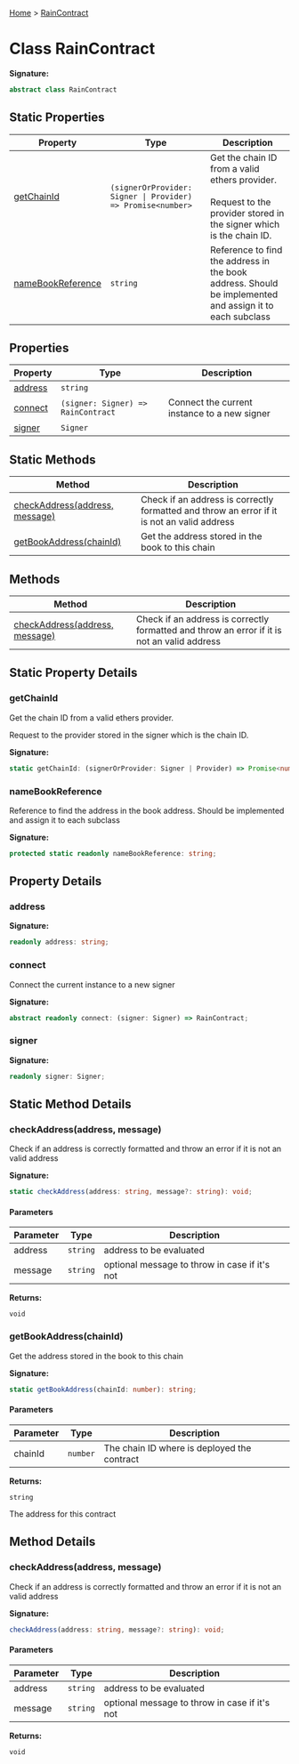 [Home](../index.md) &gt; [RainContract](./raincontract.md)

# Class RainContract


<b>Signature:</b>

```typescript
abstract class RainContract 
```

## Static Properties

|  Property | Type | Description |
|  --- | --- | --- |
|  [getChainId](./raincontract.md#getChainId-property-static) | `(signerOrProvider: Signer \| Provider) => Promise<number>` | Get the chain ID from a valid ethers provider.<br><br>Request to the provider stored in the signer which is the chain ID. |
|  [nameBookReference](./raincontract.md#nameBookReference-property-static) | `string` | Reference to find the address in the book address. Should be implemented and assign it to each subclass |

## Properties

|  Property | Type | Description |
|  --- | --- | --- |
|  [address](./raincontract.md#address-property) | `string` |  |
|  [connect](./raincontract.md#connect-property) | `(signer: Signer) => RainContract` | Connect the current instance to a new signer |
|  [signer](./raincontract.md#signer-property) | `Signer` |  |

## Static Methods

|  Method | Description |
|  --- | --- |
|  [checkAddress(address, message)](./raincontract.md#checkAddress-method-static-1) | Check if an address is correctly formatted and throw an error if it is not an valid address |
|  [getBookAddress(chainId)](./raincontract.md#getBookAddress-method-static-1) | Get the address stored in the book to this chain |

## Methods

|  Method | Description |
|  --- | --- |
|  [checkAddress(address, message)](./raincontract.md#checkAddress-method-1) | Check if an address is correctly formatted and throw an error if it is not an valid address |

## Static Property Details

<a id="getChainId-property-static"></a>

### getChainId

Get the chain ID from a valid ethers provider.

Request to the provider stored in the signer which is the chain ID.

<b>Signature:</b>

```typescript
static getChainId: (signerOrProvider: Signer | Provider) => Promise<number>;
```

<a id="nameBookReference-property-static"></a>

### nameBookReference

Reference to find the address in the book address. Should be implemented and assign it to each subclass

<b>Signature:</b>

```typescript
protected static readonly nameBookReference: string;
```

## Property Details

<a id="address-property"></a>

### address

<b>Signature:</b>

```typescript
readonly address: string;
```

<a id="connect-property"></a>

### connect

Connect the current instance to a new signer

<b>Signature:</b>

```typescript
abstract readonly connect: (signer: Signer) => RainContract;
```

<a id="signer-property"></a>

### signer

<b>Signature:</b>

```typescript
readonly signer: Signer;
```

## Static Method Details

<a id="checkAddress-method-static-1"></a>

### checkAddress(address, message)

Check if an address is correctly formatted and throw an error if it is not an valid address

<b>Signature:</b>

```typescript
static checkAddress(address: string, message?: string): void;
```

#### Parameters

|  Parameter | Type | Description |
|  --- | --- | --- |
|  address | `string` | address to be evaluated |
|  message | `string` | optional message to throw in case if it's not |

<b>Returns:</b>

`void`

<a id="getBookAddress-method-static-1"></a>

### getBookAddress(chainId)

Get the address stored in the book to this chain

<b>Signature:</b>

```typescript
static getBookAddress(chainId: number): string;
```

#### Parameters

|  Parameter | Type | Description |
|  --- | --- | --- |
|  chainId | `number` | The chain ID where is deployed the contract |

<b>Returns:</b>

`string`

The address for this contract

## Method Details

<a id="checkAddress-method-1"></a>

### checkAddress(address, message)

Check if an address is correctly formatted and throw an error if it is not an valid address

<b>Signature:</b>

```typescript
checkAddress(address: string, message?: string): void;
```

#### Parameters

|  Parameter | Type | Description |
|  --- | --- | --- |
|  address | `string` | address to be evaluated |
|  message | `string` | optional message to throw in case if it's not |

<b>Returns:</b>

`void`

